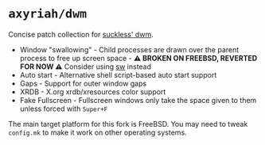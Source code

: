 # `axyriah/dwm`

Concise patch collection for [suckless' dwm].

[suckless' dwm]: https://dwm.suckless.org/

-   Window "swallowing" - Child processes are drawn over the parent process to free up screen
    space - **⚠️ BROKEN ON FREEBSD, REVERTED FOR NOW ⚠️** Consider using [sw] instead
-   Auto start - Alternative shell script-based auto start support
-   Gaps - Support for outer window gaps
-   XRDB - X.org xrdb/xresources color support
-   Fake Fullscreen - Fullscreen windows only take the space given to them unless forced with `Super+F`

The main target platform for this fork is FreeBSD. You may need to tweak `config.mk` to
make it work on other operating systems.

[sw]: https://code.axyria.dev/sw
